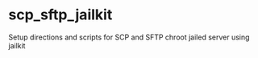 scp_sftp_jailkit
================

Setup directions and scripts for SCP and SFTP chroot jailed server using jailkit
